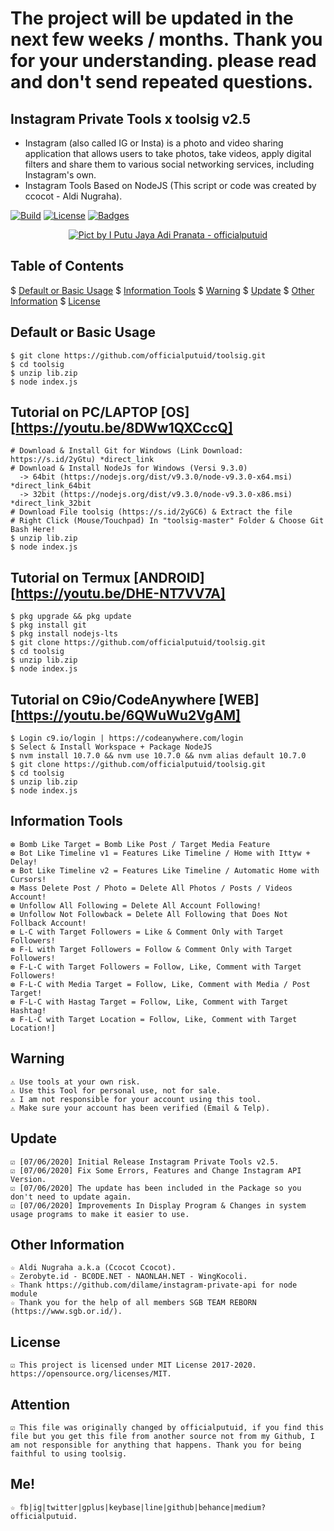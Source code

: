 # The project will be updated in the next few weeks / months. Thank you for your understanding. please read and don't send repeated questions.

## Instagram Private Tools x toolsig v2.5 
* Instagram (also called IG or Insta) is a photo and video sharing application that allows users to take photos, take videos, apply digital filters and share them to various social networking services, including Instagram's own.
* Instagram Tools Based on NodeJS (This script or code was created by ccocot - Aldi Nugraha).

[![Build](https://img.shields.io/badge/Codename_-_officialputuid-brightgreen.svg)]()
[![License](http://img.shields.io/:license-MIT-brightgreen.svg?style=flat)](LICENSE)
[![Badges](https://img.shields.io/badge/badges-%F0%9F%91%8D-brightgreen.svg)](https://shields.io/)

<p align="center">
    <a href="https://s.id/2nFcX"><img src="https://repository-images.githubusercontent.com/171382500/2d2ab080-f262-11e9-82b6-8c45d6164cdf" alt="Pict by I Putu Jaya Adi Pranata - officialputuid" /></a><br />
</p>

<p>  </p>

## Table of Contents
$ [Default or Basic Usage](#default-or-basic-usage)
$ [Information Tools](#information-tools)
$ [Warning](#warning)
$ [Update](#Update)
$ [Other Information](#Other-Information)
$ [License](#license)

## Default or Basic Usage
	$ git clone https://github.com/officialputuid/toolsig.git
	$ cd toolsig
	$ unzip lib.zip
	$ node index.js
	
## Tutorial on PC/LAPTOP [OS] [https://youtu.be/8DWw1QXCccQ]
	# Download & Install Git for Windows (Link Download: https://s.id/2yGtu) *direct_link
	# Download & Install NodeJs for Windows (Versi 9.3.0)
	  -> 64bit (https://nodejs.org/dist/v9.3.0/node-v9.3.0-x64.msi) *direct_link_64bit
	  -> 32bit (https://nodejs.org/dist/v9.3.0/node-v9.3.0-x86.msi) *direct_link_32bit
	# Download File toolsig (https://s.id/2yGC6) & Extract the file
	# Right Click (Mouse/Touchpad) In "toolsig-master" Folder & Choose Git Bash Here!
	$ unzip lib.zip
	$ node index.js

## Tutorial on Termux [ANDROID] [https://youtu.be/DHE-NT7VV7A]
	$ pkg upgrade && pkg update
	$ pkg install git
	$ pkg install nodejs-lts
	$ git clone https://github.com/officialputuid/toolsig.git
	$ cd toolsig
	$ unzip lib.zip
	$ node index.js

## Tutorial on C9io/CodeAnywhere [WEB] [https://youtu.be/6QWuWu2VgAM]
	$ Login c9.io/login | https://codeanywhere.com/login
	$ Select & Install Workspace + Package NodeJS
	$ nvm install 10.7.0 && nvm use 10.7.0 && nvm alias default 10.7.0
	$ git clone https://github.com/officialputuid/toolsig.git
	$ cd toolsig
	$ unzip lib.zip
	$ node index.js

## Information Tools
	❆ Bomb Like Target = Bomb Like Post / Target Media Feature
	❆ Bot Like Timeline v1 = Features Like Timeline / Home with Ittyw + Delay!
	❆ Bot Like Timeline v2 = Features Like Timeline / Automatic Home with Cursors!
	❆ Mass Delete Post / Photo = Delete All Photos / Posts / Videos Account!
	❆ Unfollow All Following = Delete All Account Following!
	❆ Unfollow Not Followback = Delete All Following that Does Not Follback Account!
	❆ L-C with Target Followers = Like & Comment Only with Target Followers!
	❆ F-L with Target Followers = Follow & Comment Only with Target Followers!
	❆ F-L-C with Target Followers = Follow, Like, Comment with Target Followers!
	❆ F-L-C with Media Target = Follow, Like, Comment with Media / Post Target!
	❆ F-L-C with Hastag Target = Follow, Like, Comment with Target Hashtag!
	❆ F-L-C with Target Location = Follow, Like, Comment with Target Location!]

## Warning
	⚠ Use tools at your own risk.
	⚠ Use this Tool for personal use, not for sale.
	⚠ I am not responsible for your account using this tool.
	⚠ Make sure your account has been verified (Email & Telp).

## Update
	☑ [07/06/2020] Initial Release Instagram Private Tools v2.5.
	☑ [07/06/2020] Fix Some Errors, Features and Change Instagram API Version.
	☑ [07/06/2020] The update has been included in the Package so you don't need to update again.
	☑ [07/06/2020] Improvements In Display Program & Changes in system usage programs to make it easier to use.
	   
## Other Information
	☆ Aldi Nugraha a.k.a (Ccocot Ccocot).
	☆ Zerobyte.id - BC0DE.NET - NAONLAH.NET - WingKocoli.
	☆ Thank https://github.com/dilame/instagram-private-api for node module
	☆ Thank you for the help of all members SGB TEAM REBORN (https://www.sgb.or.id/).
	
## License
	☑ This project is licensed under MIT License 2017-2020. https://opensource.org/licenses/MIT.

## Attention
	☑ This file was originally changed by officialputuid, if you find this file but you get this file from another source not from my Github, I am not responsible for anything that happens. Thank you for being faithful to using toolsig.

## Me!
	☆ fb|ig|twitter|gplus|keybase|line|github|behance|medium? officialputuid.
